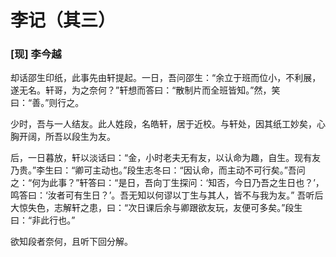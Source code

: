 # **李记**（其三）
### [现] 李今越

却话邵生印纸，此事先由轩提起。一日，吾问邵生：“余立于班而位小，不利展，遂无名。轩哥，为之奈何？”轩想而答曰：“散制片而全班皆知。”然，笑曰：“善。”则行之。

少时，吾与一人结友。此人姓段，名皓轩，居于近校。与轩处，因其纸工妙矣，心胸开阔，所吾以段生为友。

后，一日暮放，轩以淡话曰：“金，小时老夫无有友，以认命为趣，自生。现有友乃贵。”李生曰：“卿可主动也。”段生志冬曰：“因认命，而主动不可行矣。”吾问之：“何为此事？”轩答曰：“是日，吾向丁生探问：‘知否，今日乃吾之生日也？’，鸣答曰：‘汝者可有生日？’。吾无知以何谬以丁生与其人，皆不与我为友。”
吾听后大惊失色，志解轩之患，曰：“次日课后余与卿跟欲友玩，友便可多矣。”段生曰：“非此行也。”

欲知段者奈何，且听下回分解。
